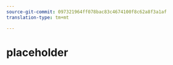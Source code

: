 ```yaml
---
source-git-commit: 097321964ff078bac83c4674100f8c62a8f3a1af
translation-type: tm+mt

---
```

# placeholder
